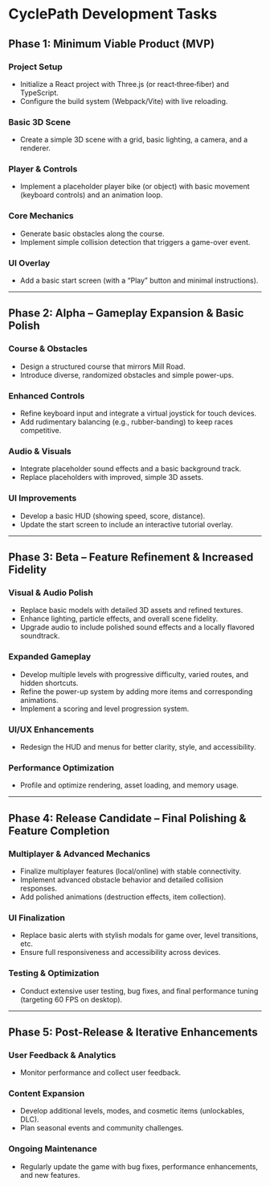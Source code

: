 # CyclePath Development Tasks

## Phase 1: Minimum Viable Product (MVP)

### Project Setup

- Initialize a React project with Three.js (or react‑three‑fiber) and TypeScript.
- Configure the build system (Webpack/Vite) with live reloading.

### Basic 3D Scene

- Create a simple 3D scene with a grid, basic lighting, a camera, and a renderer.

### Player & Controls

- Implement a placeholder player bike (or object) with basic movement (keyboard controls) and an animation loop.

### Core Mechanics

- Generate basic obstacles along the course.
- Implement simple collision detection that triggers a game-over event.

### UI Overlay

- Add a basic start screen (with a “Play” button and minimal instructions).

---

## Phase 2: Alpha – Gameplay Expansion & Basic Polish

### Course & Obstacles

- Design a structured course that mirrors Mill Road.
- Introduce diverse, randomized obstacles and simple power-ups.

### Enhanced Controls

- Refine keyboard input and integrate a virtual joystick for touch devices.
- Add rudimentary balancing (e.g., rubber-banding) to keep races competitive.

### Audio & Visuals

- Integrate placeholder sound effects and a basic background track.
- Replace placeholders with improved, simple 3D assets.

### UI Improvements

- Develop a basic HUD (showing speed, score, distance).
- Update the start screen to include an interactive tutorial overlay.

---

## Phase 3: Beta – Feature Refinement & Increased Fidelity

### Visual & Audio Polish

- Replace basic models with detailed 3D assets and refined textures.
- Enhance lighting, particle effects, and overall scene fidelity.
- Upgrade audio to include polished sound effects and a locally flavored soundtrack.

### Expanded Gameplay

- Develop multiple levels with progressive difficulty, varied routes, and hidden shortcuts.
- Refine the power-up system by adding more items and corresponding animations.
- Implement a scoring and level progression system.

### UI/UX Enhancements

- Redesign the HUD and menus for better clarity, style, and accessibility.

### Performance Optimization

- Profile and optimize rendering, asset loading, and memory usage.

---

## Phase 4: Release Candidate – Final Polishing & Feature Completion

### Multiplayer & Advanced Mechanics

- Finalize multiplayer features (local/online) with stable connectivity.
- Implement advanced obstacle behavior and detailed collision responses.
- Add polished animations (destruction effects, item collection).

### UI Finalization

- Replace basic alerts with stylish modals for game over, level transitions, etc.
- Ensure full responsiveness and accessibility across devices.

### Testing & Optimization

- Conduct extensive user testing, bug fixes, and final performance tuning (targeting 60 FPS on desktop).

---

## Phase 5: Post-Release & Iterative Enhancements

### User Feedback & Analytics

- Monitor performance and collect user feedback.

### Content Expansion

- Develop additional levels, modes, and cosmetic items (unlockables, DLC).
- Plan seasonal events and community challenges.

### Ongoing Maintenance

- Regularly update the game with bug fixes, performance enhancements, and new features.
